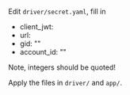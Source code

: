 Edit `driver/secret.yaml`, fill in

* client_jwt:
* url:
* gid: ""
* account_id: ""

Note, integers should be quoted!

Apply the files in `driver/` and `app/`.
